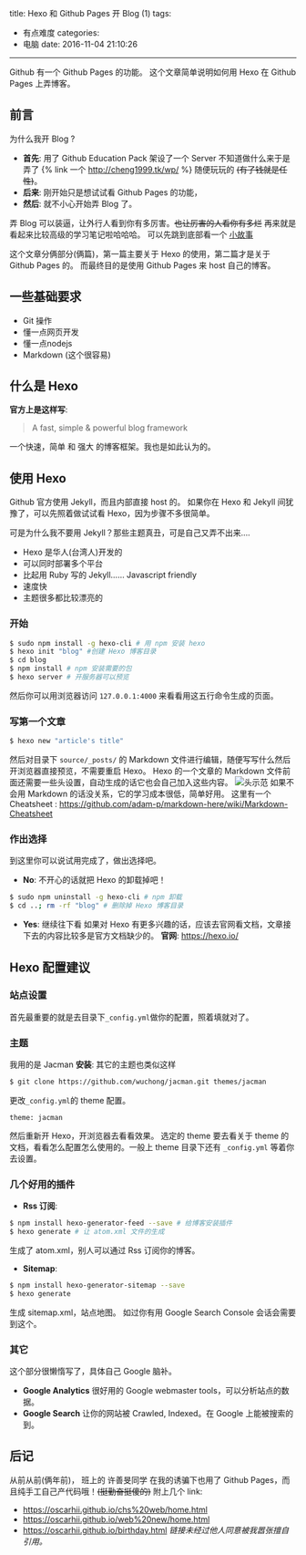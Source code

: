 title: Hexo 和 Github Pages 开 Blog (1)
tags:
  - 有点难度
categories:
  - 电脑
date: 2016-11-04 21:10:26
---
Github 有一个 Github Pages 的功能。
这个文章简单说明如何用 Hexo 在 Github Pages 上弄博客。

<!-- more -->

## 前言
为什么我开 Blog ?
- **首先**: 用了 Github Education Pack 架设了一个 Server 不知道做什么来于是弄了 {% link 一个 http://cheng1999.tk/wp/ %} 随便玩玩的 ~~(有了钱就是任性)~~。
- **后来**: 刚开始只是想试试看 Github Pages 的功能，
- **然后**: 就不小心开始弄 Blog 了。

弄 Blog 可以装逼，让外行人看到你有多厉害。~~也让厉害的人看你有多烂~~
再来就是看起来比较高级的学习笔记啦哈哈哈。
可以先跳到底部看一个 <a href="#后记">小故事</a>

这个文章分俩部分(俩篇)，第一篇主要关于 Hexo 的使用，第二篇才是关于 Github Pages 的。
而最终目的是使用 Github Pages 来 host 自己的博客。

## 一些基础要求
- Git 操作
- 懂一点网页开发
- 懂一点nodejs
- Markdown (这个很容易)

## 什么是 Hexo
**官方上是这样写**:
> A fast, simple & powerful blog framework

一个快速，简单 和 强大 的博客框架。我也是如此认为的。

## 使用 Hexo
Github 官方使用 Jekyll，而且内部直接 host 的。
如果你在 Hexo 和 Jekyll 间犹豫了，可以先照着做试试看 Hexo，因为步骤不多很简单。

可是为什么我不要用 Jekyll？那些主题真丑，可是自己又弄不出来....

- Hexo 是华人(台湾人)开发的
- 可以同时部署多个平台
- 比起用 Ruby 写的 Jekyll…… Javascript friendly
- 速度快
- 主题很多都比较漂亮的

### 开始
```bash
$ sudo npm install -g hexo-cli # 用 npm 安装 hexo
$ hexo init "blog" #创建 Hexo 博客目录
$ cd blog
$ npm install # npm 安装需要的包
$ hexo server # 开服务器可以预览
```
然后你可以用浏览器访问 `127.0.0.1:4000` 来看看用这五行命令生成的页面。

### 写第一个文章
```bash
$ hexo new "article's title"
```
然后对目录下 `source/_posts/` 的 Markdown 文件进行编辑，随便写写什么然后开浏览器直接预览，不需要重启 Hexo。
Hexo 的一个文章的 Markdown 文件前面还需要一些头设置，自动生成的话它也会自己加入这些内容。
![头示范](hexo_postmd_head.png)
如果不会用 Markdown 的话没关系，它的学习成本很低，简单好用。
这里有一个 Cheatsheet : <https://github.com/adam-p/markdown-here/wiki/Markdown-Cheatsheet>

### 作出选择
到这里你可以说试用完成了，做出选择吧。
- **No**: 不开心的话就把 Hexo 的卸载掉吧！
```bash
$ sudo npm uninstall -g hexo-cli # npm 卸载
$ cd ..; rm -rf "blog" # 删除掉 Hexo 博客目录
```
- **Yes**: 继续往下看
如果对 Hexo 有更多兴趣的话，应该去官网看文档，文章接下去的内容比较多是官方文档缺少的。
**官网**: https://hexo.io/

## Hexo 配置建议
### 站点设置
首先最重要的就是去目录下`_config.yml`做你的配置，照着填就对了。

### 主题
我用的是 Jacman
**安装**:
其它的主题也类似这样
```bash
$ git clone https://github.com/wuchong/jacman.git themes/jacman
```
更改`_config.yml`的 theme 配置。
```
theme: jacman
```
然后重新开 Hexo，开浏览器去看看效果。
选定的 theme 要去看关于 theme 的文档，看看怎么配置怎么使用的。一般上 theme 目录下还有 `_config.yml` 等着你去设置。

### 几个好用的插件
- **Rss 订阅**:
```bash
$ npm install hexo-generator-feed --save # 给博客安装插件
$ hexo generate # 让 atom.xml 文件的生成
```
生成了 atom.xml，别人可以通过 Rss 订阅你的博客。

- **Sitemap**:
```bash
$ npm install hexo-generator-sitemap --save
$ hexo generate
```
生成 sitemap.xml，站点地图。
如过你有用 Google Search Console 会话会需要到这个。

### 其它
这个部分很懒惰写了，具体自己 Google 脑补。
- **Google Analytics**
很好用的 Google webmaster tools，可以分析站点的数据。
- **Google Search**
让你的网站被 Crawled, Indexed。在 Google 上能被搜索的到。

## 后记
从前从前(俩年前)，
班上的 许善旻同学 在我的诱骗下也用了 Github Pages，而且纯手工自己产代码哦！~~(挺勤奋挺傻的)~~
附上几个 link:
- <https://oscarhii.github.io/chs%20web/home.html>
- <https://oscarhii.github.io/web%20new/home.html>
- <https://oscarhii.github.io/birthday.html>
*链接未经过他人同意被我嚣张擅自引用。*
